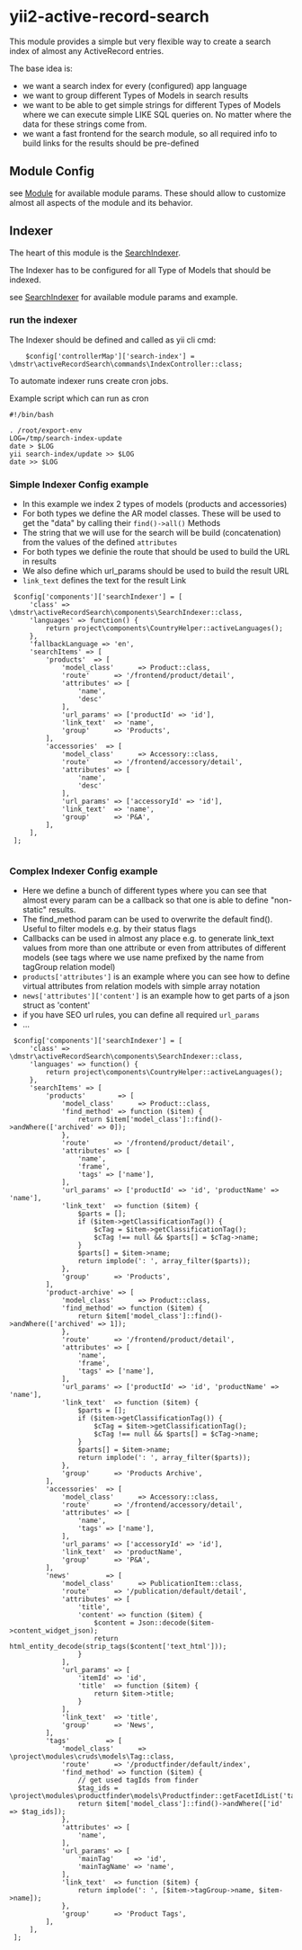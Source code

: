 # yii2-active-record-search

This module provides a simple but very flexible way to create a search index of almost any ActiveRecord entries.

The base idea is:
- we want a search index for every (configured) app language
- we want to group different Types of Models in search results
- we want to be able to get simple strings for different Types of Models where we can execute simple LIKE SQL queries on. No matter where the data for these strings come from.
- we want a fast frontend for the search module, so all required info to build links for the results should be pre-defined

## Module Config

see [Module](src/Module.php) for available module params.
These should allow to customize almost all aspects of the module and its behavior.

## Indexer

The heart of this module is the [SearchIndexer](src/components/SearchIndexer.php).

The Indexer has to be configured for all Type of Models that should be indexed.

see [SearchIndexer](src/components/SearchIndexer.php) for available module params and example.


### run the indexer

The Indexer should be defined and called as yii cli cmd:
```
    $config['controllerMap']['search-index'] = \dmstr\activeRecordSearch\commands\IndexController::class;
```

To automate indexer runs create cron jobs.

Example script which can run as cron
```
#!/bin/bash

. /root/export-env
LOG=/tmp/search-index-update
date > $LOG
yii search-index/update >> $LOG
date >> $LOG
```

### Simple Indexer Config example
- In this example we index 2 types of models (products and accessories)
- For both types we define the AR model classes. These will be used to get the "data" by calling their `find()->all()` Methods
- The string that we will use for the search will be build (concatenation) from the values of the defined `attributes`
- For both types we definie the route that  should be used to build the URL in results
- We also define which url_params should be used to build the result URL
- `link_text` defines the text for the result Link

```
 $config['components']['searchIndexer'] = [
     'class' => \dmstr\activeRecordSearch\components\SearchIndexer::class,
     'languages' => function() {
         return project\components\CountryHelper::activeLanguages();
     },
     'fallbackLanguage => 'en',
     'searchItems' => [
         'products'  => [
             'model_class'      => Product::class,
             'route'      => '/frontend/product/detail',
             'attributes' => [
                 'name',
                 'desc'
             ],
             'url_params' => ['productId' => 'id'],
             'link_text'  => 'name',
             'group'      => 'Products',
         ],
         'accessories'  => [
             'model_class'      => Accessory::class,
             'route'      => '/frontend/accessory/detail',
             'attributes' => [
                 'name',
                 'desc'
             ],
             'url_params' => ['accessoryId' => 'id'],
             'link_text'  => 'name',
             'group'      => 'P&A',
         ],
     ],
 ];
 
```

### Complex Indexer Config example
- Here we define a bunch of different types where you can see that almost every param can be a callback so that one is able to define "non-static" results.
- The find_method param can be used to overwrite the default find(). Useful to filter models e.g. by their status flags
- Callbacks can be used in almost any place e.g. to generate link_text values from more than one attribute or even from attributes of different models (see tags where we use name prefixed by the name from tagGroup relation model)
- `products['attributes']` is an example where you can see how to define virtual attributes from relation models with simple array notation
- `news['attributes']['content']` is an example how to get parts of a json struct as 'content'
- if you have SEO url rules, you can define all required `url_params`
- ...

```
 $config['components']['searchIndexer'] = [
     'class' => \dmstr\activeRecordSearch\components\SearchIndexer::class,
     'languages' => function() {
         return project\components\CountryHelper::activeLanguages();
     },
     'searchItems' => [
         'products'        => [
             'model_class'      => Product::class,
             'find_method' => function ($item) {
                 return $item['model_class']::find()->andWhere(['archived' => 0]);
             },
             'route'      => '/frontend/product/detail',
             'attributes' => [
                 'name',
                 'frame',
                 'tags' => ['name'],
             ],
             'url_params' => ['productId' => 'id', 'productName' => 'name'],
             'link_text'  => function ($item) {
                 $parts = [];
                 if ($item->getClassificationTag()) {
                     $cTag = $item->getClassificationTag();
                     $cTag !== null && $parts[] = $cTag->name;
                 }
                 $parts[] = $item->name;
                 return implode(': ', array_filter($parts));
             },
             'group'      => 'Products',
         ],
         'product-archive' => [
             'model_class'      => Product::class,
             'find_method' => function ($item) {
                 return $item['model_class']::find()->andWhere(['archived' => 1]);
             },
             'route'      => '/frontend/product/detail',
             'attributes' => [
                 'name',
                 'frame',
                 'tags' => ['name'],
             ],
             'url_params' => ['productId' => 'id', 'productName' => 'name'],
             'link_text'  => function ($item) {
                 $parts = [];
                 if ($item->getClassificationTag()) {
                     $cTag = $item->getClassificationTag();
                     $cTag !== null && $parts[] = $cTag->name;
                 }
                 $parts[] = $item->name;
                 return implode(': ', array_filter($parts));
             },
             'group'      => 'Products Archive',
         ],
         'accessories'  => [
             'model_class'      => Accessory::class,
             'route'      => '/frontend/accessory/detail',
             'attributes' => [
                 'name',
                 'tags' => ['name'],
             ],
             'url_params' => ['accessoryId' => 'id'],
             'link_text'  => 'productName',
             'group'      => 'P&A',
         ],
         'news'         => [
             'model_class'      => PublicationItem::class,
             'route'      => '/publication/default/detail',
             'attributes' => [
                 'title',
                 'content' => function ($item) {
                     $content = Json::decode($item->content_widget_json);
                     return html_entity_decode(strip_tags($content['text_html']));
                 }
             ],
             'url_params' => [
                 'itemId' => 'id',
                 'title'  => function ($item) {
                     return $item->title;
                 }
             ],
             'link_text'  => 'title',
             'group'      => 'News',
         ],
         'tags'         => [
             'model_class'      => \project\modules\cruds\models\Tag::class,
             'route'      => '/productfinder/default/index',
             'find_method' => function ($item) {
                 // get used tagIds from finder
                 $tag_ids = \project\modules\productfinder\models\Productfinder::getFacetIdList('tag_ids');
                 return $item['model_class']::find()->andWhere(['id' => $tag_ids]);
             },
             'attributes' => [
                 'name',
             ],
             'url_params' => [
                 'mainTag'     => 'id',
                 'mainTagName' => 'name',
             ],
             'link_text'  => function ($item) {
                 return implode(': ', [$item->tagGroup->name, $item->name]);
             },
             'group'      => 'Product Tags',
         ],
     ],
 ];
```
